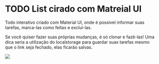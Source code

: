 <h1>TODO List cirado com Matreial UI</h1>
<p>Todo interativo criado com Material UI, onde é possível informar suas tarefas, marca-las como feitas e excluí-las.</p>
<p>Se você quiser fazer suas próprias mudanças, é só clonar e fazê-las! Uma dica seria a utilização do localstorage para guardar suas tarefas mesmo que o link seja fechado, elas ficarão salvas.</p>

<p display: flex; justify-content: center; align-item: center;>
  <img src="https://github.com/user-attachments/assets/0cca7356-746d-4f80-a1f4-f14582a35643" href="Imagem Todo"/>
</p>

